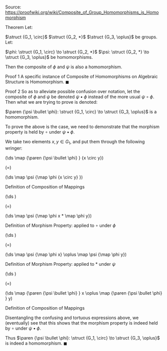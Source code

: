 # 

Source: https://proofwiki.org/wiki/Composite_of_Group_Homomorphisms_is_Homomorphism

Theorem
Let:

$\struct {G_1, \circ}$
$\struct {G_2, *}$
$\struct {G_3, \oplus}$
be groups.
Let:

$\phi: \struct {G_1, \circ} \to \struct {G_2, *}$
$\psi: \struct {G_2, *} \to \struct {G_3, \oplus}$
be homomorphisms.

Then the composite of $\phi$ and $\psi$ is also a homomorphism.


Proof 1
A specific instance of Composite of Homomorphisms on Algebraic Structure is Homomorphism.
$\blacksquare$


Proof 2
So as to alleviate possible confusion over notation, let the composite of $\phi$ and $\psi$ be denoted $\psi \bullet \phi$ instead of the more usual $\psi \circ \phi$.
Then what we are trying to prove is denoted:

$\paren {\psi \bullet \phi}: \struct {G_1, \circ} \to \struct {G_3, \oplus}$ is a homomorphism.

To prove the above is the case, we need to demonstrate that the morphism property is held by $\circ$ under $\psi \bullet \phi$.

We take two elements $x, y \in G_1$, and put them through the following wringer:














\(\ds \map {\paren {\psi \bullet \phi} } {x \circ y}\)

\(=\)







\(\ds \map \psi {\map \phi {x \circ y} }\)





Definition of Composition of Mappings














\(\ds \)

\(=\)







\(\ds \map \psi {\map \phi x * \map \phi y}\)





Definition of Morphism Property: applied to $\circ$ under $\phi$














\(\ds \)

\(=\)







\(\ds \map \psi {\map \phi x} \oplus \map \psi {\map \phi y}\)





Definition of Morphism Property: applied to $*$ under $\psi$














\(\ds \)

\(=\)







\(\ds \map {\paren {\psi \bullet \phi} } x \oplus \map {\paren {\psi \bullet \phi} } y\)





Definition of Composition of Mappings




Disentangling the confusing and tortuous expressions above, we (eventually) see that this shows that the morphism property is indeed held by $\circ$ under $\psi \bullet \phi$.

Thus $\paren {\psi \bullet \phi}: \struct {G_1, \circ} \to \struct {G_3, \oplus}$ is indeed a homomorphism.
$\blacksquare$





